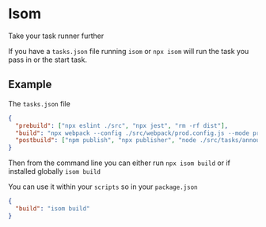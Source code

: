 # Isom

Take your task runner further

If you have a `tasks.json` file running `isom` or `npx isom` will run the task you pass in or the start task.

## Example

The `tasks.json` file

```json
{
  "prebuild": ["npx eslint ./src", "npx jest", "rm -rf dist"],
  "build": "npx webpack --config ./src/webpack/prod.config.js --mode production",
  "postbuild": ["npm publish", "npx publisher", "node ./src/tasks/announce.js"]
}
```

Then from the command line you can either run `npx isom build` or if installed globally `isom build`

You can use it within your `scripts` so in your `package.json`

```json
{
  "build": "isom build"
}
```

